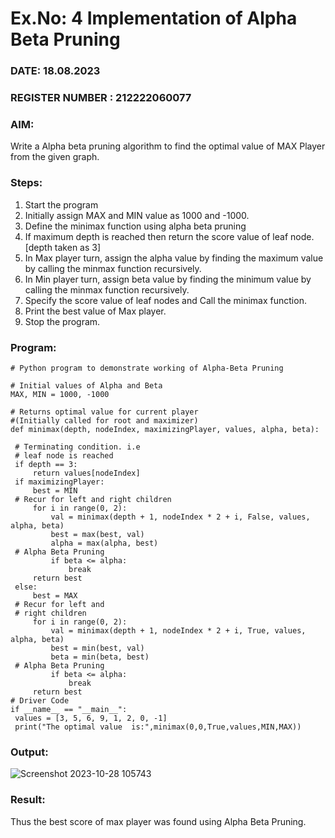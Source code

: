 # Ex.No: 4   Implementation of Alpha Beta Pruning 
### DATE: 18.08.2023                                                                           
### REGISTER NUMBER : 212222060077
### AIM: 
Write a Alpha beta pruning algorithm to find the optimal value of MAX Player from the given graph.
### Steps:
1. Start the program
2. Initially  assign MAX and MIN value as 1000 and -1000.
3.  Define the minimax function  using alpha beta pruning
4.  If maximum depth is reached then return the score value of leaf node. [depth taken as 3]
5.  In Max player turn, assign the alpha value by finding the maximum value by calling the minmax function recursively.
6.  In Min player turn, assign beta value by finding the minimum value by calling the minmax function recursively.
7.  Specify the score value of leaf nodes and Call the minimax function.
8.  Print the best value of Max player.
9.  Stop the program. 

### Program:
```
# Python program to demonstrate working of Alpha-Beta Pruning 
 
# Initial values of Alpha and Beta 
MAX, MIN = 1000, -1000 
 
# Returns optimal value for current player 
#(Initially called for root and maximizer) 
def minimax(depth, nodeIndex, maximizingPlayer, values, alpha, beta): 
 
 # Terminating condition. i.e 
 # leaf node is reached 
 if depth == 3: 
     return values[nodeIndex] 
 if maximizingPlayer: 
     best = MIN 
 # Recur for left and right children 
     for i in range(0, 2): 
         val = minimax(depth + 1, nodeIndex * 2 + i, False, values, alpha, beta) 
         best = max(best, val) 
         alpha = max(alpha, best)
 # Alpha Beta Pruning 
         if beta <= alpha: 
             break 
     return best 
 else: 
     best = MAX 
 # Recur for left and 
 # right children 
     for i in range(0, 2): 
         val = minimax(depth + 1, nodeIndex * 2 + i, True, values, alpha, beta) 
         best = min(best, val) 
         beta = min(beta, best) 
 # Alpha Beta Pruning 
         if beta <= alpha: 
             break 
     return best 
# Driver Code 
if __name__ == "__main__": 
 values = [3, 5, 6, 9, 1, 2, 0, -1] 
 print("The optimal value  is:",minimax(0,0,True,values,MIN,MAX))
```

### Output:

![Screenshot 2023-10-28 105743](https://github.com/MaheshS03/AI_Lab_2023-24/assets/128498431/12eb0942-0370-481a-94d9-d8ef37e737c6)

### Result:
Thus the best score of max player was found using Alpha Beta Pruning.

